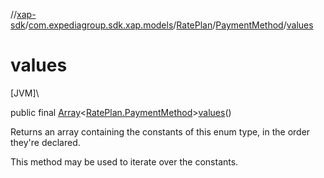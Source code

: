 //[xap-sdk](../../../../index.md)/[com.expediagroup.sdk.xap.models](../../index.md)/[RatePlan](../index.md)/[PaymentMethod](index.md)/[values](values.md)

# values

[JVM]\

public final [Array](https://kotlinlang.org/api/latest/jvm/stdlib/kotlin/-array/index.html)&lt;[RatePlan.PaymentMethod](index.md)&gt;[values](values.md)()

Returns an array containing the constants of this enum type, in the order they're declared.

This method may be used to iterate over the constants.
